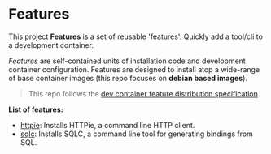 # Features

This project **Features** is a set of reusable 'features'. Quickly add a tool/cli to a development container.

*Features* are self-contained units of installation code and development container configuration. Features are designed to install atop a wide-range of base container images (this repo focuses on **debian based images**).

> This repo follows the [dev container feature distribution specification](https://containers.dev/implementors/features-distribution/).

**List of features:**

* [httpie](src/httpie/README.md): Installs HTTPie, a command line HTTP client.
* [sqlc](src/sqlc/README.md): Installs SQLC, a command line tool for generating bindings from SQL.
